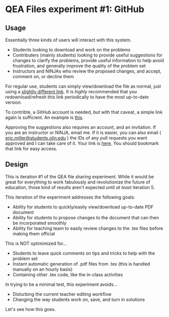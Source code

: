# QEA Files experiment #1: GitHub
## Usage

Essentially three kinds of users will interact with this system.

* Students looking to download and work on the problems
* Contributers (mainly students) looking to provide useful suggestions for changes to clarify the problems, provide useful information to help avoid frustration, and generally improve the quality of the problem set
* Instructors and NINJAs who review the proposed changes, and accept, comment on, or decline them

For regular use, students can simply view/download the file as normal, just using a [slightly different link](https://docs.google.com/gview?url=https://github.com/QEA-2016-experiment1/QEA-spring-2016/raw/master/Module%201/Shapes%202/QEA_ShapesII.pdf). It is *highly* recommended that you redownload/refresh this link periodically to have the most up-to-date version.

To contribte, a GitHub account is needed, but with that caveat, a simple link again is sufficient. An example is [this](https://github.com/QEA-2016-experiment1/QEA-spring-2016/edit/master/Module%201/Shapes%202/QEA_ShapesII.tex).

Approving the suggestions also requires an account, and an invitation. If you are an instructor or NINJA, email me. If it is easier, you can also email ( eric.miller@students.olin.edu ) the IDs of any pull requests you want approved and I can take care of it. Your link is [here](https://github.com/QEA-2016-experiment1/QEA-spring-2016/pulls). You should bookmark that link for easy access.


## Design

This is iteration #1 of the QEA file sharing experiment. While it would be great for everything to work fabulously and revolutionize the future of education, those kind of results aren't expected until _at_ _least_ iteration 5.

This iteration of the experiment addresses the following goals:
* Ability for students to quickly/easily view/download up-to-date PDF document
* Ability for students to propose changes to the document that can then be incorporated smoothly
* Ability for teaching team to easily review changes to the .tex files before making them official

This is NOT optimimized for...
* Students to leave quick comments on tips and tricks to help with the problem set
* Instant automatic generation of .pdf files from .tex (this is handled manually on an hourly basis)
* Containing other .tex code, like the in-class activities

In trying to be a minimal test, this experiment avoids...
* Disturbing the current teacher editing workflow
* Changing the way students work on, save, and turn in solutions

Let's see how this goes.
